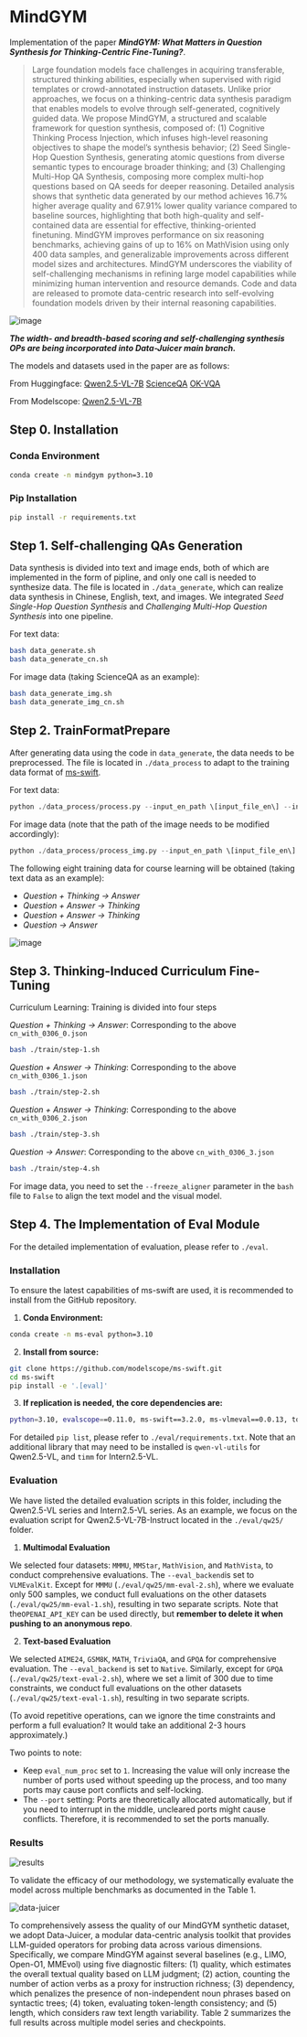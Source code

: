 # MindGYM

Implementation of the paper _**MindGYM: What Matters in Question Synthesis for Thinking-Centric Fine-Tuning?**_.

> Large foundation models face challenges in acquiring transferable, structured thinking abilities, especially when supervised with rigid templates or crowd-annotated instruction datasets. Unlike prior approaches, we focus on a thinking-centric data synthesis paradigm that enables models to evolve through self-generated, cognitively guided data. We propose MindGYM, a structured and scalable framework for question synthesis, composed of: (1) Cognitive Thinking Process Injection, which infuses high-level reasoning objectives to shape the model’s synthesis behavior; (2) Seed Single-Hop Question Synthesis, generating atomic questions from diverse semantic types to encourage broader thinking; and (3) Challenging Multi-Hop QA Synthesis, composing more complex multi-hop questions based on QA seeds for deeper reasoning. 
Detailed analysis shows that synthetic data generated by our method achieves 16.7\% higher average quality and 67.91\% lower quality variance compared to baseline sources, highlighting that both high-quality and self-contained data are essential for effective, thinking-oriented finetuning. 
MindGYM improves performance on six reasoning benchmarks, achieving gains of up to 16\% on MathVision using only 400 data samples, and generalizable improvements across different model sizes and architectures. 
MindGYM underscores the viability of self-challenging mechanisms in refining large model capabilities while minimizing human intervention and resource demands.
Code and data are released to promote data-centric research into self-evolving foundation models driven by their internal reasoning capabilities.

![image](https://github.com/user-attachments/assets/805a3359-e07c-4088-8316-2d7993bd6b76)


_**The width- and breadth-based scoring and self-challenging synthesis OPs are being incorporated into Data-Juicer main branch.**_

The models and datasets used in the paper are as follows: 

From Huggingface: 
[Qwen2.5-VL-7B](https://huggingface.co/Qwen/Qwen2.5-VL-7B-Instruct)
[ScienceQA](https://huggingface.co/datasets/derek-thomas/ScienceQA)
[OK-VQA](https://huggingface.co/datasets/lmms-lab/OK-VQA)

From Modelscope:
[Qwen2.5-VL-7B](https://modelscope.cn/models/Qwen/Qwen2.5-VL-7B-Instruct)

## Step 0. Installation

### Conda Environment

```bash
conda create -n mindgym python=3.10
```

### Pip Installation

```bash
pip install -r requirements.txt
```

## Step 1. Self-challenging QAs Generation

Data synthesis is divided into text and image ends, both of which are implemented in the form of pipline, and only one call is needed to synthesize data. The file is located in `./data_generate`, which can realize data synthesis in Chinese, English, text, and images. We integrated _Seed Single-Hop Question Synthesis_ and _Challenging Multi-Hop Question Synthesis_ into one pipeline.

For text data:
```bash
bash data_generate.sh
bash data_generate_cn.sh
```

For image data (taking ScienceQA as an example):
```bash
bash data_generate_img.sh
bash data_generate_img_cn.sh
```

## Step 2. TrainFormatPrepare

After generating data using the code in `data_generate`, the data needs to be preprocessed. The file is located in `./data_process` to adapt to the training data format of [ms-swift](https://github.com/modelscope/ms-swift).

For text data:
```python
python ./data_process/process.py --input_en_path \[input_file_en\] --input_cn_path [input_file_cn]
```

For image data (note that the path of the image needs to be modified accordingly):
```python
python ./data_process/process_img.py --input_en_path \[input_file_en\] --input_cn_path [input_file_cn]
```

The following eight training data for course learning will be obtained (taking text data as an example):

- _Question + Thinking -> Answer_
- _Question + Answer -> Thinking_
- _Question + Answer -> Thinking_
- _Question -> Answer_

![image](https://github.com/user-attachments/assets/a2967eae-d783-4db3-b494-3400526aeacd)

## Step 3. Thinking-Induced Curriculum Fine-Tuning

Curriculum Learning: Training is divided into four steps

_Question + Thinking -> Answer_: Corresponding to the above `cn_with_0306_0.json`

```bash
bash ./train/step-1.sh
```

_Question + Answer -> Thinking_: Corresponding to the above `cn_with_0306_1.json`

```bash
bash ./train/step-2.sh
```

_Question + Answer -> Thinking_: Corresponding to the above `cn_with_0306_2.json`

```bash
bash ./train/step-3.sh
```

_Question -> Answer_: Corresponding to the above `cn_with_0306_3.json`

```bash
bash ./train/step-4.sh
```

For image data, you need to set the `--freeze_aligner` parameter in the `bash` file to `False` to align the text model and the visual model.

## Step 4. The Implementation of Eval Module

For the detailed implementation of evaluation, please refer to `./eval`.

### Installation

To ensure the latest capabilities of ms-swift are used, it is recommended to install from the GitHub repository.

1. **Conda Environment:**

```bash
conda create -n ms-eval python=3.10
```

2. **Install from source:**

```bash
git clone https://github.com/modelscope/ms-swift.git
cd ms-swift
pip install -e '.[eval]'
```

3. **If replication is needed, the core dependencies are:**

```bash
python=3.10, evalscope==0.11.0, ms-swift==3.2.0, ms-vlmeval==0.0.13, torch==2.5.1, transformers==4.49.0
```

For detailed `pip list`, please refer to `./eval/requirements.txt`. Note that an additional library that may need to be installed is `qwen-vl-utils` for Qwen2.5-VL, and `timm` for Intern2.5-VL.

### Evaluation

We have listed the detailed evaluation scripts in this folder, including the Qwen2.5-VL series and Intern2.5-VL series. As an example, we focus on the evaluation script for Qwen2.5-VL-7B-Instruct located in the `./eval/qw25/` folder.

1. **Multimodal Evaluation**

We selected four datasets: `MMMU`, `MMStar`, `MathVision`, and `MathVista`, to conduct comprehensive evaluations. The `--eval_backend`is set to `VLMEvalKit`. Except for `MMMU` (`./eval/qw25/mm-eval-2.sh`), where we evaluate only 500 samples, we conduct full evaluations on the other datasets (`./eval/qw25/mm-eval-1.sh`), resulting in two separate scripts. Note that the`OPENAI_API_KEY` can be used directly, but **remember to delete it when pushing to an anonymous repo**.

2. **Text-based Evaluation**

We selected `AIME24`, `GSM8K`, `MATH`, `TriviaQA`, and `GPQA` for comprehensive evaluation. The `--eval_backend` is set to `Native`. Similarly, except for `GPQA` (`./eval/qw25/text-eval-2.sh`), where we set a limit of 300 due to time constraints, we conduct full evaluations on the other datasets (`./eval/qw25/text-eval-1.sh`), resulting in two separate scripts.

(To avoid repetitive operations, can we ignore the time constraints and perform a full evaluation? It would take an additional 2-3 hours approximately.)

Two points to note:

- Keep `eval_num_proc` set to `1`. Increasing the value will only increase the number of ports used without speeding up the process, and too many ports may cause port conflicts and self-locking.
- The `--port` setting: Ports are theoretically allocated automatically, but if you need to interrupt in the middle, uncleared ports might cause conflicts. Therefore, it is recommended to set the ports manually.

### Results

![results](https://github.com/user-attachments/assets/0e78a844-787e-4a1e-ac5b-e2a530b29f41)

To validate the efficacy of our methodology, we systematically evaluate the model across multiple benchmarks as documented in the Table 1.

![data-juicer](https://github.com/user-attachments/assets/62086699-e561-4c16-9ca7-fcefd538f7e5)

To comprehensively assess the quality of our MindGYM synthetic dataset, we adopt Data-Juicer, a modular data-centric analysis toolkit that provides LLM-guided operators for probing data across various dimensions. Specifically, we compare MindGYM against several baselines (e.g., LIMO, Open-O1, MMEvol) using five diagnostic filters: (1) quality, which estimates the overall textual quality based on LLM judgment; (2) action, counting the number of action verbs as a proxy for instruction richness; (3) dependency, which penalizes the presence of non-independent noun phrases based on syntactic trees; (4) token, evaluating token-length consistency; and (5) length, which considers raw text length variability. Table 2 summarizes the full results across multiple model series and checkpoints.

